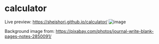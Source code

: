 # calculator
Live preview: https://sheishori.github.io/calculator/
![image](https://user-images.githubusercontent.com/92861357/187670434-b359d1bc-1da7-4051-9dcd-b48e22874f35.png)


Background image from: https://pixabay.com/photos/journal-write-blank-pages-notes-2850091/

